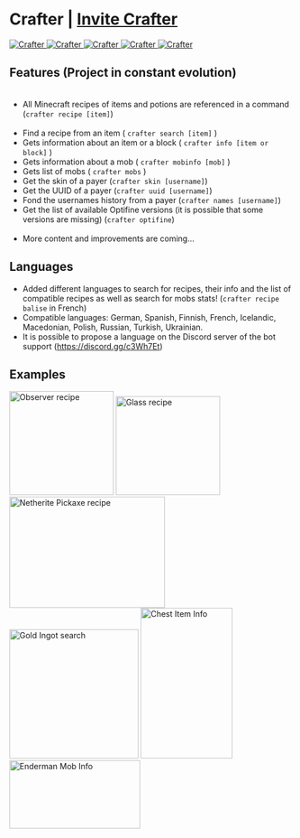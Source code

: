 <h1>Crafter | <a href="https://discord.com/oauth2/authorize?client_id=740727392041041981&permissions=311360&scope=bot">Invite Crafter</a></h1>
<a href="https://top.gg/bot/740727392041041981"> 
  <img src="https://top.gg/api/widget/status/740727392041041981.svg" alt="Crafter" />
  <img src="https://top.gg/api/widget/servers/740727392041041981.svg?noavatar=true" alt="Crafter" />
  <img src="https://top.gg/api/widget/upvotes/740727392041041981.svg?noavatar=true" alt="Crafter" />
  <img src="https://top.gg/api/widget/lib/740727392041041981.svg?noavatar=true" alt="Crafter" />
  <img src="https://top.gg/api/widget/owner/740727392041041981.svg?noavatar=true" alt="Crafter" />
</a>

<h2>Features (Project in constant evolution)</h2>
    <ul>
    	<li>All Minecraft recipes of items and potions are referenced in a command (<code>crafter recipe [item]</code>)</li>
        <li>Find a recipe from an item ( <code>crafter search [item]</code> )</li>
      	<li>Gets information about an item or a block ( <code>crafter info [item or block]</code> )</li>
      	<li>Gets information about a mob ( <code>crafter mobinfo [mob]</code> )</li>
      	<li>Gets list of mobs ( <code>crafter mobs</code> )</li>
        <li>Get the skin of a payer (<code>crafter skin [username]</code>)</li>
      	<li>Get the UUID of a payer (<code>crafter uuid [username]</code>)</li>
        <li>Fond the usernames history from a payer (<code>crafter names [username]</code>)</li>
      	<li>Get the list of available Optifine versions (it is possible that some versions are missing) (<code>crafter optifine</code>)</li>
      	<li>More content and improvements are coming...</li>
    </ul>
<h2>Languages</h2>
    <ul>
        <li>Added different languages to search for recipes, their info and the list of compatible recipes as well as search for mobs stats! (<code>crafter recipe balise</code> in French)</li>
        <li>Compatible languages: German, Spanish, Finnish, French, Icelandic, Macedonian, Polish, Russian, Turkish, Ukrainian.</li>
      	<li>It is possible to propose a language on the Discord server of the bot support (<a href="https://discord.gg/c3Wh7Et" target="_blank">https://discord.gg/c3Wh7Et</a>)
    </ul>
<h2>Examples</h2>
  <a>
    <img src="http://image.noelshack.com/fichiers/2020/51/1/1607982035-observer-recipe.png" alt="Observer recipe" width="185" height="184">
    <img src="http://image.noelshack.com/fichiers/2020/51/1/1607982035-glass-recipe.png" alt="Glass recipe" width="185" height="175">
    <img src="http://image.noelshack.com/fichiers/2020/51/1/1607982035-netherite-pickaxe-recipe.png" alt="Netherite Pickaxe recipe" width="276" height="197">
    <img src="http://image.noelshack.com/fichiers/2020/51/1/1607982035-gold-ingot-search.png" alt="Gold Ingot search" width="229" height="229">
    <img src="http://image.noelshack.com/fichiers/2020/51/1/1607982035-chest-iteminfo.png" alt="Chest Item Info" width="163" height="267">
    <img src="http://image.noelshack.com/fichiers/2020/51/1/1607982035-enderman-mobinfo.png" alt="Enderman Mob Info" width="232" height="121">
  </a>
